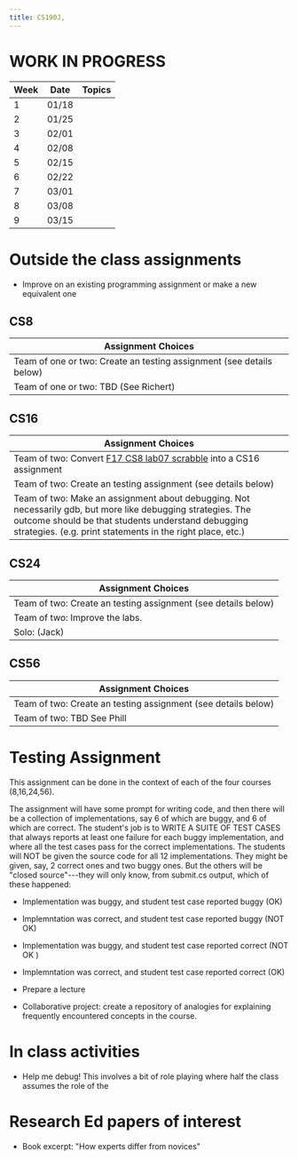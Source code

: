 ```yaml
---
title: CS190J,
---
```


# WORK IN PROGRESS



|   Week |  Date   |  Topics |
|--------|-------- | ------- |
|    1   | 01/18 |  |
|    2   | 01/25 |    |
|    3   | 02/01 |  |
|    4   | 02/08 |  |
|    5   | 02/15 |    |
|    6   | 02/22 |   |
|    7   | 03/01 |      |
|    8   | 03/08 |      |
|    9   | 03/15 |      |


# Outside the class assignments

* Improve on an existing programming assignment or make a new equivalent one


## CS8
 
| Assignment Choices |
|--------------------|
| Team of one or two: Create an testing assignment (see details below) |
| Team of one or two: TBD (See Richert) |


## CS16
 
| Assignment Choices |
|--------------------|
| Team of two: Convert [F17 CS8 lab07 scrabble](https://ucsb-cs8-f17.github.io/lab/lab07/) into a CS16 assignment  |
| Team of two: Create an testing assignment (see details below) |
| Team of two: Make an assignment about debugging.  Not necessarily gdb, but more like debugging strategies.   The outcome should be that students understand debugging strategies.   (e.g. print statements in the right place, etc.) |  
 
## CS24
 
| Assignment Choices |
|--------------------|
| Team of two: Create an testing assignment (see details below) |
| Team of two: Improve the labs. |
| Solo: (Jack) |

## CS56
 
| Assignment Choices |
|--------------------|
| Team of two: Create an testing assignment (see details below) |
| Team of two: TBD See Phill |

 
# Testing Assignment

This assignment can be done in the context of each of the four courses (8,16,24,56).

The assignment will have some prompt for writing code, and then there will be a collection of implementations, say 6 of which are buggy, and 6 of which are correct.    The student's job is to WRITE A SUITE OF TEST CASES that always reports at least one failure for each buggy implementation, and where all the test cases pass for the correct implementations.  The students will NOT be given the source code for all 12 implementations.  They might be given, say, 2 correct ones and two buggy ones.  But the others will be "closed source"---they will only know, from submit.cs output, which of these happened:  
   * Implementation was buggy, and student test case reported buggy (OK)
   * Implemntation was correct, and student test case reported buggy (NOT OK)
   * Implementation was buggy, and student test case reported correct (NOT OK )
   * Implemntation was correct, and student test case reported correct (OK)
  
* Prepare a lecture

* Collaborative project: create a repository of analogies for explaining frequently encountered concepts in the course.

# In class activities

* Help me debug! This involves a bit of role playing where half the class assumes the role of the


# Research Ed papers of interest

* Book excerpt: "How experts differ from novices"
